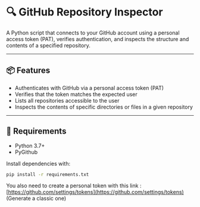 # 🔍 GitHub Repository Inspector

A Python script that connects to your GitHub account using a personal access token (PAT), verifies authentication, and inspects the structure and contents of a specified repository.

---

## 📦 Features

- Authenticates with GitHub via a personal access token (PAT)
- Verifies that the token matches the expected user
- Lists all repositories accessible to the user
- Inspects the contents of specific directories or files in a given repository

---

## 🚀 Requirements

- Python 3.7+
- PyGithub

Install dependencies with:

```bash
pip install -r requirements.txt
```

You also need to create a personal token with this link :
[https://github.com/settings/tokens](https://github.com/settings/tokens)
(Generate a classic one)